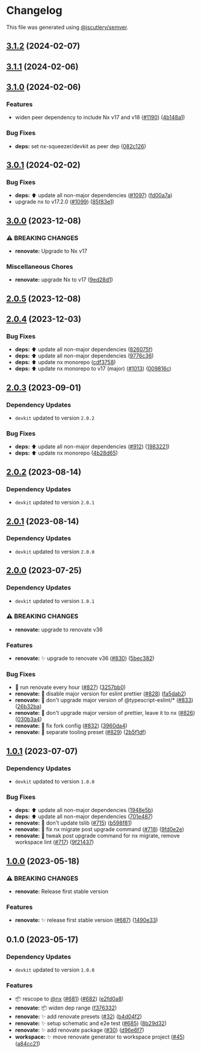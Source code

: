 # Changelog

This file was generated using [@jscutlery/semver](https://github.com/jscutlery/semver).

## [3.1.2](https://github.com/nx-squeezer/squeezer/compare/renovate@3.1.1...renovate@3.1.2) (2024-02-07)

## [3.1.1](https://github.com/nx-squeezer/squeezer/compare/renovate@3.1.0...renovate@3.1.1) (2024-02-06)

## [3.1.0](https://github.com/nx-squeezer/squeezer/compare/renovate@3.0.1...renovate@3.1.0) (2024-02-06)


### Features

* widen peer dependency to include Nx v17 and v18 ([#1190](https://github.com/nx-squeezer/squeezer/issues/1190)) ([4b148a1](https://github.com/nx-squeezer/squeezer/commit/4b148a105efc328cbb287869081db2b5ea654c5e))


### Bug Fixes

* **deps:** set nx-squeezer/devkit as peer dep ([082c126](https://github.com/nx-squeezer/squeezer/commit/082c126c0401da0457b2ddb15bea19fe5894ae2f))

## [3.0.1](https://github.com/nx-squeezer/squeezer/compare/renovate@3.0.0...renovate@3.0.1) (2024-02-02)


### Bug Fixes

* **deps:** :arrow_up: update all non-major dependencies ([#1097](https://github.com/nx-squeezer/squeezer/issues/1097)) ([fd00a7a](https://github.com/nx-squeezer/squeezer/commit/fd00a7af388edb30a52c5fde79cdb5a95a7dab05))
* upgrade nx to v17.2.0 ([#1099](https://github.com/nx-squeezer/squeezer/issues/1099)) ([85f83e1](https://github.com/nx-squeezer/squeezer/commit/85f83e1b998a0055ef117c0ca507626526b76cac))

## [3.0.0](https://github.com/nx-squeezer/squeezer/compare/renovate@2.0.5...renovate@3.0.0) (2023-12-08)


### ⚠ BREAKING CHANGES

* **renovate:** Upgrade to Nx v17

### Miscellaneous Chores

* **renovate:** upgrade Nx to v17 ([9ed28d1](https://github.com/nx-squeezer/squeezer/commit/9ed28d1faf5deb64788cafc230ee5c400102f25d))

## [2.0.5](https://github.com/nx-squeezer/squeezer/compare/renovate@2.0.4...renovate@2.0.5) (2023-12-08)

## [2.0.4](https://github.com/nx-squeezer/squeezer/compare/renovate@2.0.3...renovate@2.0.4) (2023-12-03)


### Bug Fixes

* **deps:** :arrow_up: update all non-major dependencies ([826075f](https://github.com/nx-squeezer/squeezer/commit/826075f200297e38aeb455c20f29153ec2b3176d))
* **deps:** :arrow_up: update all non-major dependencies ([9776c36](https://github.com/nx-squeezer/squeezer/commit/9776c36a37566705f8089a75cb526e989da61b08))
* **deps:** :arrow_up: update nx monorepo ([cdf3758](https://github.com/nx-squeezer/squeezer/commit/cdf37587a286e5d463a28b6569b613f2b9fff131))
* **deps:** ⬆️ update nx monorepo to v17 (major) ([#1013](https://github.com/nx-squeezer/squeezer/issues/1013)) ([009816c](https://github.com/nx-squeezer/squeezer/commit/009816c38a8c630610e0c67c1d893d7f7272f2a8))

## [2.0.3](https://github.com/nx-squeezer/squeezer/compare/renovate@2.0.2...renovate@2.0.3) (2023-09-01)

### Dependency Updates

* `devkit` updated to version `2.0.2`

### Bug Fixes

* **deps:** :arrow_up: update all non-major dependencies ([#912](https://github.com/nx-squeezer/squeezer/issues/912)) ([1983221](https://github.com/nx-squeezer/squeezer/commit/1983221e5b9ac6a0e67356661b7e625837869c8a))
* **deps:** :arrow_up: update nx monorepo ([4b28d65](https://github.com/nx-squeezer/squeezer/commit/4b28d65fce0381af6284a643756b5c6e36280c72))

## [2.0.2](https://github.com/nx-squeezer/squeezer/compare/renovate@2.0.1...renovate@2.0.2) (2023-08-14)

### Dependency Updates

* `devkit` updated to version `2.0.1`
## [2.0.1](https://github.com/nx-squeezer/squeezer/compare/renovate@2.0.0...renovate@2.0.1) (2023-08-14)

### Dependency Updates

* `devkit` updated to version `2.0.0`
## [2.0.0](https://github.com/nx-squeezer/squeezer/compare/renovate@1.0.1...renovate@2.0.0) (2023-07-25)

### Dependency Updates

* `devkit` updated to version `1.0.1`

### ⚠ BREAKING CHANGES

* **renovate:** upgrade to renovate v36

### Features

* **renovate:** :sparkles: upgrade to renovate v36 ([#830](https://github.com/nx-squeezer/squeezer/issues/830)) ([5bec382](https://github.com/nx-squeezer/squeezer/commit/5bec38298855f909d43312c341e140bf178308e3))


### Bug Fixes

* :hammer: run renovate every hour ([#827](https://github.com/nx-squeezer/squeezer/issues/827)) ([3257bb0](https://github.com/nx-squeezer/squeezer/commit/3257bb0c42711d0fe94a256e139d8d138708a437))
* **renovate:** :bug: disable major version for eslint prettier ([#828](https://github.com/nx-squeezer/squeezer/issues/828)) ([fa5dab2](https://github.com/nx-squeezer/squeezer/commit/fa5dab28f01a804f0d5e50c983a28966d6ea318a))
* **renovate:** :bug: don't upgrade major version of @typescript-eslint/* ([#833](https://github.com/nx-squeezer/squeezer/issues/833)) ([26b32ba](https://github.com/nx-squeezer/squeezer/commit/26b32ba443d9787cc1908fed20fd62de8e11915a))
* **renovate:** :bug: don't upgrade major version of prettier, leave it to nx ([#826](https://github.com/nx-squeezer/squeezer/issues/826)) ([030b3a4](https://github.com/nx-squeezer/squeezer/commit/030b3a4ec498a1e5d1a95440d2a53618c08540c3))
* **renovate:** :bug: fix fork config ([#832](https://github.com/nx-squeezer/squeezer/issues/832)) ([3960da4](https://github.com/nx-squeezer/squeezer/commit/3960da4217e8581aff7e373335e0c0415ed014b7))
* **renovate:** :bug: separate tooling preset ([#829](https://github.com/nx-squeezer/squeezer/issues/829)) ([2b5f1df](https://github.com/nx-squeezer/squeezer/commit/2b5f1dfb0c1386c3a51bd04bb2c9954033b818b9))

## [1.0.1](https://github.com/nx-squeezer/squeezer/compare/renovate@1.0.0...renovate@1.0.1) (2023-07-07)

### Dependency Updates

* `devkit` updated to version `1.0.0`

### Bug Fixes

* **deps:** :arrow_up: update all non-major dependencies ([1948e5b](https://github.com/nx-squeezer/squeezer/commit/1948e5b974ac63b06243d5cfca4fbde2ad76bace))
* **deps:** :arrow_up: update all non-major dependencies ([701e487](https://github.com/nx-squeezer/squeezer/commit/701e48723d8e0d670042bfc139086cf7524085d1))
* **renovate:** :bug: don't update tslib ([#715](https://github.com/nx-squeezer/squeezer/issues/715)) ([b598f81](https://github.com/nx-squeezer/squeezer/commit/b598f81039ba61db03e659a56f75882fef66f780))
* **renovate:** :bug: fix nx migrate post upgrade command ([#718](https://github.com/nx-squeezer/squeezer/issues/718)) ([9fd0e2e](https://github.com/nx-squeezer/squeezer/commit/9fd0e2e3cce497178db72f5f5def3088e2f610e3))
* **renovate:** :bug: tweak post upgrade command for nx migrate, remove workspace lint ([#717](https://github.com/nx-squeezer/squeezer/issues/717)) ([9f21437](https://github.com/nx-squeezer/squeezer/commit/9f214373f917673fb9414781a7cdfd5ac5167462))

## [1.0.0](https://github.com/nx-squeezer/squeezer/compare/renovate@0.1.0...renovate@1.0.0) (2023-05-18)


### ⚠ BREAKING CHANGES

* **renovate:** Release first stable version

### Features

* **renovate:** :sparkles: release first stable version ([#687](https://github.com/nx-squeezer/squeezer/issues/687)) ([1490e33](https://github.com/nx-squeezer/squeezer/commit/1490e33f01eed217dada6374d471c73531a1a82a))

## 0.1.0 (2023-05-17)

### Dependency Updates

* `devkit` updated to version `1.0.0`

### Features

* :package: rescope to [@nx](https://github.com/nx) ([#681](https://github.com/nx-squeezer/squeezer/issues/681)) ([#682](https://github.com/nx-squeezer/squeezer/issues/682)) ([e2fd0a8](https://github.com/nx-squeezer/squeezer/commit/e2fd0a88b5e258c9cfe898d06cbda00d7bf44c8d))
* **renovate:** :package: widen dep range ([f376332](https://github.com/nx-squeezer/squeezer/commit/f3763328a6189af80052167879a43fd000619e73))
* **renovate:** :sparkles: add renovate presets ([#32](https://github.com/nx-squeezer/squeezer/issues/32)) ([b4d04f2](https://github.com/nx-squeezer/squeezer/commit/b4d04f29ad039c5872fa2573abdc4da16404ba7c))
* **renovate:** :sparkles: setup schematic and e2e test ([#685](https://github.com/nx-squeezer/squeezer/issues/685)) ([8b29d32](https://github.com/nx-squeezer/squeezer/commit/8b29d328b2a521c464be131cb01795c22df49203))
* **renovate:** ✨ add renovate package ([#30](https://github.com/nx-squeezer/squeezer/issues/30)) ([d96e6f7](https://github.com/nx-squeezer/squeezer/commit/d96e6f7bfb1f373b3ff1282fcf7d82b49efd09da))
* **workspace:** :sparkles: move renovate generator to workspace project ([#45](https://github.com/nx-squeezer/squeezer/issues/45)) ([a84cc21](https://github.com/nx-squeezer/squeezer/commit/a84cc2141172d2b16bf2b9c11e5c05e3a80dd4db))
